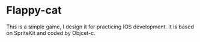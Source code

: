 # Flappy-cat
This is a simple game, I design it for practicing IOS development. It is based on SpriteKit and coded by Objcet-c.

